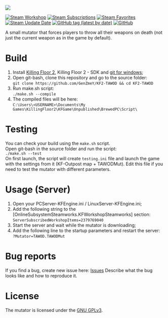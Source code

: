 [![](PublicationContent/mutbanner.png)](https://steamcommunity.com/sharedfiles/filedetails/?id=2379769040)

[![Steam Workshop](https://img.shields.io/badge/steam-workshop-0)](https://steamcommunity.com/sharedfiles/filedetails/?id=2379769040)
[![Steam Subscriptions](https://img.shields.io/steam/subscriptions/2379769040)](https://steamcommunity.com/sharedfiles/filedetails/?id=2379769040)
[![Steam Favorites](https://img.shields.io/steam/favorites/2379769040)](https://steamcommunity.com/sharedfiles/filedetails/?id=2379769040)
[![Steam Update Date](https://img.shields.io/steam/update-date/2379769040)](https://steamcommunity.com/sharedfiles/filedetails/?id=2379769040)
[![GitHub tag (latest by date)](https://img.shields.io/github/v/tag/GenZmeY/KF2-TAWOD)](https://github.com/GenZmeY/KF2-TAWOD/tags)
[![GitHub](https://img.shields.io/github/license/GenZmeY/KF2-TAWOD)](https://www.gnu.org/licenses/gpl-3.0.en.html)

A small mutator that forces players to throw all their weapons on death (not just the current weapon as in the game by default). 

# Build
1. Install [Killing Floor 2](https://store.steampowered.com/app/232090/Killing_Floor_2/), Killing Floor 2 - SDK and [git for windows](https://git-scm.com/download/win);
2. Open git-bash, clone this repository and go to the source folder:  
`git clone https://github.com/GenZmeY/KF2-TAWOD && cd KF2-TAWOD`  
3. Run make.sh script:  
`./make.sh --compile`  
4. The compiled files will be here:  
`C:\Users\<USERNAME>\Documents\My Games\KillingFloor2\KFGame\Unpublished\BrewedPC\Script\`  

# Testing
You can check your build using the `make.sh` script.  
Open git-bash in the source folder and run the script:  
`./make.sh --test`  
On first launch, the script will create `testing.ini` file and launch the game with the settings from it (KF-Outpost map + TAWODMut). Edit this file if you need to test the mutator with different parameters.

# Usage (Server)
1. Open your PCServer-KFEngine.ini / LinuxServer-KFEngine.ini;  
2. Add the following string to the [OnlineSubsystemSteamworks.KFWorkshopSteamworks] section:  
`ServerSubscribedWorkshopItems=2379769040`  
3. Start the server and wait while the mutator is downloading;  
4. Add the following line to the startup parameters and restart the server:  
`?Mutator=TAWOD.TAWODMut`  

# Bug reports
If you find a bug, create new issue here: [Issues](https://github.com/GenZmeY/KF2-TAWOD/issues)
Describe what the bug looks like and how to reproduce it.  

# License
The mutator is licensed under the [GNU GPLv3](https://www.gnu.org/licenses/gpl-3.0.en.html).
